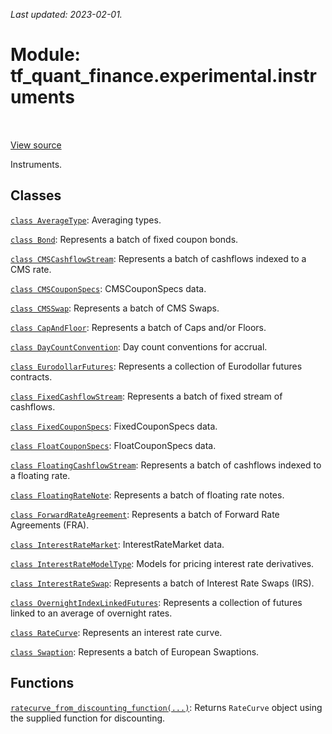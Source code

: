 <!--
This file is generated by a tool. Do not edit directly.
For open-source contributions the docs will be updated automatically.
-->

*Last updated: 2023-02-01.*

<div itemscope itemtype="http://developers.google.com/ReferenceObject">
<meta itemprop="name" content="tf_quant_finance.experimental.instruments" />
<meta itemprop="path" content="Stable" />
</div>

# Module: tf_quant_finance.experimental.instruments

<!-- Insert buttons and diff -->

<table class="tfo-notebook-buttons tfo-api" align="left">
</table>

<a target="_blank" href="https://github.com/google/tf-quant-finance/blob/master/tf_quant_finance/experimental/instruments/__init__.py">View source</a>



Instruments.



## Classes

[`class AverageType`](../../tf_quant_finance/experimental/instruments/AverageType.md): Averaging types.

[`class Bond`](../../tf_quant_finance/experimental/instruments/Bond.md): Represents a batch of fixed coupon bonds.

[`class CMSCashflowStream`](../../tf_quant_finance/experimental/instruments/CMSCashflowStream.md): Represents a batch of cashflows indexed to a CMS rate.

[`class CMSCouponSpecs`](../../tf_quant_finance/experimental/instruments/CMSCouponSpecs.md): CMSCouponSpecs data.

[`class CMSSwap`](../../tf_quant_finance/experimental/instruments/CMSSwap.md): Represents a batch of CMS Swaps.

[`class CapAndFloor`](../../tf_quant_finance/experimental/instruments/CapAndFloor.md): Represents a batch of Caps and/or Floors.

[`class DayCountConvention`](../../tf_quant_finance/experimental/instruments/DayCountConvention.md): Day count conventions for accrual.

[`class EurodollarFutures`](../../tf_quant_finance/experimental/instruments/EurodollarFutures.md): Represents a collection of Eurodollar futures contracts.

[`class FixedCashflowStream`](../../tf_quant_finance/experimental/instruments/FixedCashflowStream.md): Represents a batch of fixed stream of cashflows.

[`class FixedCouponSpecs`](../../tf_quant_finance/experimental/instruments/FixedCouponSpecs.md): FixedCouponSpecs data.

[`class FloatCouponSpecs`](../../tf_quant_finance/experimental/instruments/FloatCouponSpecs.md): FloatCouponSpecs data.

[`class FloatingCashflowStream`](../../tf_quant_finance/experimental/instruments/FloatingCashflowStream.md): Represents a batch of cashflows indexed to a floating rate.

[`class FloatingRateNote`](../../tf_quant_finance/experimental/instruments/FloatingRateNote.md): Represents a batch of floating rate notes.

[`class ForwardRateAgreement`](../../tf_quant_finance/experimental/instruments/ForwardRateAgreement.md): Represents a batch of Forward Rate Agreements (FRA).

[`class InterestRateMarket`](../../tf_quant_finance/experimental/instruments/InterestRateMarket.md): InterestRateMarket data.

[`class InterestRateModelType`](../../tf_quant_finance/experimental/instruments/InterestRateModelType.md): Models for pricing interest rate derivatives.

[`class InterestRateSwap`](../../tf_quant_finance/experimental/instruments/InterestRateSwap.md): Represents a batch of Interest Rate Swaps (IRS).

[`class OvernightIndexLinkedFutures`](../../tf_quant_finance/experimental/instruments/OvernightIndexLinkedFutures.md): Represents a collection of futures linked to an average of overnight rates.

[`class RateCurve`](../../tf_quant_finance/experimental/instruments/RateCurve.md): Represents an interest rate curve.

[`class Swaption`](../../tf_quant_finance/experimental/instruments/Swaption.md): Represents a batch of European Swaptions.

## Functions

[`ratecurve_from_discounting_function(...)`](../../tf_quant_finance/experimental/instruments/ratecurve_from_discounting_function.md): Returns `RateCurve` object using the supplied function for discounting.

